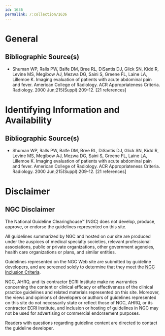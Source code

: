 ```yaml
---
id: 1636
permalink: /:collection/1636
---
```


# General

## Bibliographic Source(s)

- Shuman WP, Ralls PW, Balfe DM, Bree RL, DiSantis DJ, Glick SN, Kidd R, Levine MS, Megibow AJ, Mezwa DG, Saini S, Greene FL, Laine LA, Lillemoe K. Imaging evaluation of patients with acute abdominal pain and fever. American College of Radiology. ACR Appropriateness Criteria. Radiology. 2000 Jun;215(Suppl):209-12. [21 references]

# Identifying Information and Availability

## Bibliographic Source(s)

- Shuman WP, Ralls PW, Balfe DM, Bree RL, DiSantis DJ, Glick SN, Kidd R, Levine MS, Megibow AJ, Mezwa DG, Saini S, Greene FL, Laine LA, Lillemoe K. Imaging evaluation of patients with acute abdominal pain and fever. American College of Radiology. ACR Appropriateness Criteria. Radiology. 2000 Jun;215(Suppl):209-12. [21 references]

# Disclaimer

## NGC Disclaimer

The National Guideline Clearinghouse™ (NGC) does not develop, produce, approve, or endorse the guidelines represented on this site.

All guidelines summarized by NGC and hosted on our site are produced under the auspices of medical specialty societies, relevant professional associations, public or private organizations, other government agencies, health care organizations or plans, and similar entities.

Guidelines represented on the NGC Web site are submitted by guideline developers, and are screened solely to determine that they meet the [NGC Inclusion Criteria](/help-and-about/summaries/inclusion-criteria).

NGC, AHRQ, and its contractor ECRI Institute make no warranties concerning the content or clinical efficacy or effectiveness of the clinical practice guidelines and related materials represented on this site. Moreover, the views and opinions of developers or authors of guidelines represented on this site do not necessarily state or reflect those of NGC, AHRQ, or its contractor ECRI Institute, and inclusion or hosting of guidelines in NGC may not be used for advertising or commercial endorsement purposes.

Readers with questions regarding guideline content are directed to contact the guideline developer.

